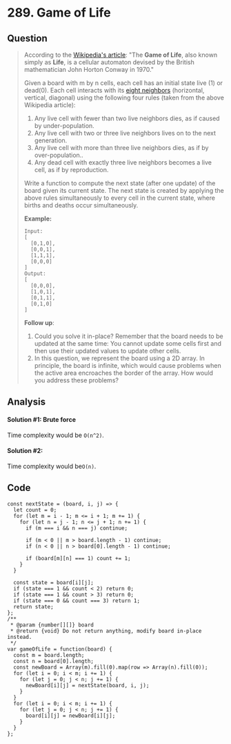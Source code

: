 # 289. Game of Life

## Question

> According to the [Wikipedia's article](https://en.wikipedia.org/wiki/Conway%27s_Game_of_Life): "The **Game of Life**, also known simply as **Life**, is a cellular automaton devised by the British mathematician John Horton Conway in 1970."
>
> Given a board with m by n cells, each cell has an initial state live \(1\) or dead\(0\). Each cell interacts with its [eight neighbors](https://en.wikipedia.org/wiki/Moore_neighborhood) \(horizontal, vertical, diagonal\) using the following four rules \(taken from the above Wikipedia article\):
>
> 1. Any live cell with fewer than two live neighbors dies, as if caused by under-population.
> 2. Any live cell with two or three live neighbors lives on to the next generation.
> 3. Any live cell with more than three live neighbors dies, as if by over-population..
> 4. Any dead cell with exactly three live neighbors becomes a live cell, as if by reproduction.
>
> Write a function to compute the next state \(after one update\) of the board given its current state. The next state is created by applying the above rules simultaneously to every cell in the current state, where births and deaths occur simultaneously.
>
> **Example:**
>
> ```text
> Input: 
> [
>   [0,1,0],
>   [0,0,1],
>   [1,1,1],
>   [0,0,0]
> ]
> Output: 
> [
>   [0,0,0],
>   [1,0,1],
>   [0,1,1],
>   [0,1,0]
> ]
> ```
>
> **Follow up**:
>
> 1. Could you solve it in-place? Remember that the board needs to be updated at the same time: You cannot update some cells first and then use their updated values to update other cells.
> 2. In this question, we represent the board using a 2D array. In principle, the board is infinite, which would cause problems when the active area encroaches the border of the array. How would you address these problems?

## Analysis

#### Solution \#1: Brute force

Time complexity would be `O(n^2)`.

#### Solution \#2: 

Time complexity would be`O(n)`.

## Code

```text
const nextState = (board, i, j) => {
  let count = 0;
  for (let m = i - 1; m <= i + 1; m += 1) {
    for (let n = j - 1; n <= j + 1; n += 1) {
      if (m === i && n === j) continue;
      
      if (m < 0 || m > board.length - 1) continue;
      if (n < 0 || n > board[0].length - 1) continue;
      
      if (board[m][n] === 1) count += 1;
    }
  }
  
  const state = board[i][j];
  if (state === 1 && count < 2) return 0;
  if (state === 1 && count > 3) return 0;
  if (state === 0 && count === 3) return 1;
  return state;
};
/**
 * @param {number[][]} board
 * @return {void} Do not return anything, modify board in-place instead.
 */
var gameOfLife = function(board) {
  const m = board.length;
  const n = board[0].length;
  const newBoard = Array(m).fill(0).map(row => Array(n).fill(0));
  for (let i = 0; i < m; i += 1) {
    for (let j = 0; j < n; j += 1) {
      newBoard[i][j] = nextState(board, i, j);
    }
  }
  for (let i = 0; i < m; i += 1) {
    for (let j = 0; j < n; j += 1) {
      board[i][j] = newBoard[i][j];
    }
  }
};
```

